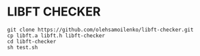 LIBFT CHECKER
=====

```
git clone https://github.com/olehsamoilenko/libft-checker.git
cp libft.a libft.h libft-checker
cd libft-checker
sh test.sh
```
